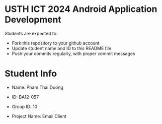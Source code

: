 USTH ICT 2024 Android Application Development
=====================================================

Students are expected to:

* Fork this repository to your github account
* Update student name and ID to this README file
* Push your commits regularly, with proper commit messages

Student Info
=======================

* Name: Pham Thai Duong
* ID: BA12-057
* Group ID: 10

* Project Name: Email Client
